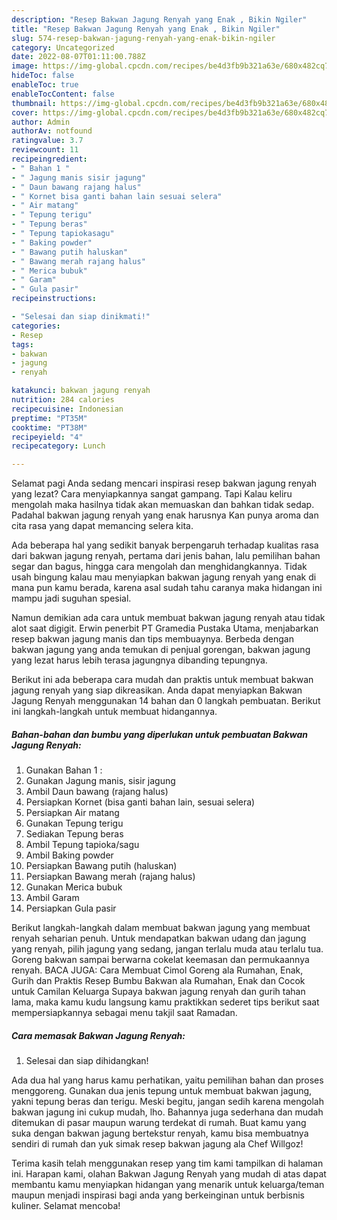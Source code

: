 ```yaml
---
description: "Resep Bakwan Jagung Renyah yang Enak , Bikin Ngiler"
title: "Resep Bakwan Jagung Renyah yang Enak , Bikin Ngiler"
slug: 574-resep-bakwan-jagung-renyah-yang-enak-bikin-ngiler
category: Uncategorized
date: 2022-08-07T01:11:00.788Z
image: https://img-global.cpcdn.com/recipes/be4d3fb9b321a63e/680x482cq70/bakwan-jagung-renyah-foto-resep-utama.jpg
hideToc: false
enableToc: true
enableTocContent: false
thumbnail: https://img-global.cpcdn.com/recipes/be4d3fb9b321a63e/680x482cq70/bakwan-jagung-renyah-foto-resep-utama.jpg
cover: https://img-global.cpcdn.com/recipes/be4d3fb9b321a63e/680x482cq70/bakwan-jagung-renyah-foto-resep-utama.jpg
author: Admin
authorAv: notfound
ratingvalue: 3.7
reviewcount: 11
recipeingredient:
- " Bahan 1 "
- " Jagung manis sisir jagung"
- " Daun bawang rajang halus"
- " Kornet bisa ganti bahan lain sesuai selera"
- " Air matang"
- " Tepung terigu"
- " Tepung beras"
- " Tepung tapiokasagu"
- " Baking powder"
- " Bawang putih haluskan"
- " Bawang merah rajang halus"
- " Merica bubuk"
- " Garam"
- " Gula pasir"
recipeinstructions:

- "Selesai dan siap dinikmati!"
categories:
- Resep
tags:
- bakwan
- jagung
- renyah

katakunci: bakwan jagung renyah 
nutrition: 284 calories
recipecuisine: Indonesian
preptime: "PT35M"
cooktime: "PT38M"
recipeyield: "4"
recipecategory: Lunch

---
```



Selamat pagi Anda sedang mencari inspirasi resep bakwan jagung renyah yang lezat? Cara menyiapkannya sangat gampang. Tapi Kalau keliru mengolah maka hasilnya tidak akan memuaskan dan bahkan tidak sedap. Padahal bakwan jagung renyah yang enak harusnya Kan punya aroma dan cita rasa yang dapat memancing selera kita.


Ada beberapa hal yang sedikit banyak berpengaruh terhadap kualitas rasa dari bakwan jagung renyah, pertama dari jenis bahan, lalu pemilihan bahan segar dan bagus, hingga cara mengolah dan menghidangkannya. Tidak usah bingung kalau mau menyiapkan bakwan jagung renyah yang enak di mana pun kamu berada, karena asal sudah tahu caranya maka hidangan ini mampu jadi suguhan spesial.

Namun demikian ada cara untuk membuat bakwan jagung renyah atau tidak alot saat digigit. Erwin penerbit PT Gramedia Pustaka Utama, menjabarkan resep bakwan jagung manis dan tips membuaynya. Berbeda dengan bakwan jagung yang anda temukan di penjual gorengan, bakwan jagung yang lezat harus lebih terasa jagungnya dibanding tepungnya.


Berikut ini ada beberapa cara mudah dan praktis untuk membuat bakwan jagung renyah yang siap dikreasikan. Anda dapat menyiapkan Bakwan Jagung Renyah menggunakan 14 bahan dan 0 langkah pembuatan. Berikut ini langkah-langkah untuk membuat hidangannya.

<!--inarticleads1-->

##### Bahan-bahan dan bumbu yang diperlukan untuk pembuatan Bakwan Jagung Renyah:

1. Gunakan  Bahan 1 :
1. Gunakan  Jagung manis, sisir jagung
1. Ambil  Daun bawang (rajang halus)
1. Persiapkan  Kornet (bisa ganti bahan lain, sesuai selera)
1. Persiapkan  Air matang
1. Gunakan  Tepung terigu
1. Sediakan  Tepung beras
1. Ambil  Tepung tapioka/sagu
1. Ambil  Baking powder
1. Persiapkan  Bawang putih (haluskan)
1. Persiapkan  Bawang merah (rajang halus)
1. Gunakan  Merica bubuk
1. Ambil  Garam
1. Persiapkan  Gula pasir


Berikut langkah-langkah dalam membuat bakwan jagung yang membuat renyah seharian penuh. Untuk mendapatkan bakwan udang dan jagung yang renyah, pilih jagung yang sedang, jangan terlalu muda atau terlalu tua. Goreng bakwan sampai berwarna cokelat keemasan dan permukaannya renyah. BACA JUGA: Cara Membuat Cimol Goreng ala Rumahan, Enak, Gurih dan Praktis Resep Bumbu Bakwan ala Rumahan, Enak dan Cocok untuk Camilan Keluarga Supaya bakwan jagung renyah dan gurih tahan lama, maka kamu kudu langsung kamu praktikkan sederet tips berikut saat mempersiapkannya sebagai menu takjil saat Ramadan. 

<!--inarticleads2-->

##### Cara memasak Bakwan Jagung Renyah:


1. Selesai dan siap dihidangkan!

Ada dua hal yang harus kamu perhatikan, yaitu pemilihan bahan dan proses menggoreng. Gunakan dua jenis tepung untuk membuat bakwan jagung, yakni tepung beras dan terigu. Meski begitu, jangan sedih karena mengolah bakwan jagung ini cukup mudah, lho. Bahannya juga sederhana dan mudah ditemukan di pasar maupun warung terdekat di rumah. Buat kamu yang suka dengan bakwan jagung bertekstur renyah, kamu bisa membuatnya sendiri di rumah dan yuk simak resep bakwan jagung ala Chef Willgoz! 

Terima kasih telah menggunakan resep yang tim kami tampilkan di halaman ini. Harapan kami, olahan Bakwan Jagung Renyah yang mudah di atas dapat membantu kamu menyiapkan hidangan yang menarik untuk keluarga/teman maupun menjadi inspirasi bagi anda yang berkeinginan untuk berbisnis kuliner. Selamat mencoba!
